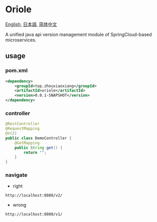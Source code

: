 # Oriole

[English](README.md), [日本語](README.ja.md), [简体中文](README.zh-cn.md)

A unified java api version management module of SpringCloud-based microservices.

## usage

### pom.xml

```xml
<dependency>
    <groupId>top.zhouxiaoxiang</groupId>
    <artifactId>oriole</artifactId>
    <version>0.0.1-SNAPSHOT</version>
</dependency>
```

### controller 

```java
@RestController
@RequestMapping
@V(2)
public class DemoController {
    @GetMapping
    public String get() {
        return "";
    }
}
```

### navigate
  
- right

`http://localhost:8080/v2/`

- wrong
  
`http://localhost:8080/v1/`
